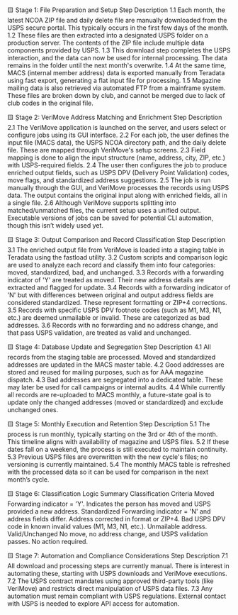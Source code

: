 🟨 Stage 1: File Preparation and Setup
Step	Description
1.1	Each month, the latest NCOA ZIP file and daily delete file are manually downloaded from the USPS secure portal. This typically occurs in the first few days of the month.
1.2	These files are then extracted into a designated USPS folder on a production server. The contents of the ZIP file include multiple data components provided by USPS.
1.3	This download step completes the USPS interaction, and the data can now be used for internal processing. The data remains in the folder until the next month's overwrite.
1.4	At the same time, MACS (internal member address) data is exported manually from Teradata using fast export, generating a flat input file for processing.
1.5	Magazine mailing data is also retrieved via automated FTP from a mainframe system. These files are broken down by club, and cannot be merged due to lack of club codes in the original file.

🟨 Stage 2: VeriMove Address Matching and Enrichment
Step	Description
2.1	The VeriMove application is launched on the server, and users select or configure jobs using its GUI interface.
2.2	For each job, the user defines the input file (MACS data), the USPS NCOA directory path, and the daily delete file. These are mapped through VeriMove's setup screens.
2.3	Field mapping is done to align the input structure (name, address, city, ZIP, etc.) with USPS-required fields.
2.4	The user then configures the job to produce enriched output fields, such as USPS DPV (Delivery Point Validation) codes, move flags, and standardized address suggestions.
2.5	The job is run manually through the GUI, and VeriMove processes the records using USPS data. The output contains the original input along with enriched fields, all in a single file.
2.6	Although VeriMove supports splitting into matched/unmatched files, the current setup uses a unified output. Executable versions of jobs can be saved for potential CLI automation, though this isn’t widely used yet.

🟨 Stage 3: Output Comparison and Record Classification
Step	Description
3.1	The enriched output file from VeriMove is loaded into a staging table in Teradata using the fastload utility.
3.2	Custom scripts and comparison logic are used to analyze each record and classify them into four categories: moved, standardized, bad, and unchanged.
3.3	Records with a forwarding indicator of 'Y' are treated as moved. Their new address details are extracted and flagged for update.
3.4	Records with a forwarding indicator of 'N' but with differences between original and output address fields are considered standardized. These represent formatting or ZIP+4 corrections.
3.5	Records with specific USPS DPV footnote codes (such as M1, M3, N1, etc.) are deemed unmailable or invalid. These are categorized as bad addresses.
3.6	Records with no forwarding and no address change, and that pass USPS validation, are treated as valid and unchanged.

🟨 Stage 4: Database Update and Segregation
Step	Description
4.1	All records from the staging table are processed. Moved and standardized addresses are updated in the MACS master table.
4.2	Good addresses are stored and reused for mailing purposes, such as for AAA magazine dispatch.
4.3	Bad addresses are segregated into a dedicated table. These may later be used for call campaigns or internal audits.
4.4	While currently all records are re-uploaded to MACS monthly, a future-state goal is to update only the changed addresses (moved or standardized) and exclude unchanged ones.

🟨 Stage 5: Monthly Execution and Retention
Step	Description
5.1	The process is run monthly, typically starting on the 3rd or 4th of the month. This timeline aligns with availability of magazine and USPS files.
5.2	If these dates fall on a weekend, the process is still executed to maintain continuity.
5.3	Previous USPS files are overwritten with the new cycle's files; no versioning is currently maintained.
5.4	The monthly MACS table is refreshed with the processed data so it can be used for comparison in the next month’s cycle.

🟨 Stage 6: Classification Logic Summary
Classification	Criteria
Moved	Forwarding indicator = 'Y'. Indicates the person has moved and USPS provided a new address.
Standardized	Forwarding indicator = 'N' and address fields differ. Address corrected in format or ZIP+4.
Bad	USPS DPV code in known invalid values (M1, M3, N1, etc.). Unmailable address.
Valid/Unchanged	No move, no address change, and USPS validation passes. No action required.

🟨 Stage 7: Automation and Compliance Considerations
Step	Description
7.1	All download and processing steps are currently manual. There is interest in automating these, starting with USPS downloads and VeriMove executions.
7.2	The USPS contract mandates using approved third-party tools (like VeriMove) and restricts direct manipulation of USPS data files.
7.3	Any automation must remain compliant with USPS regulations. External contact with USPS is needed to explore API access for automation.
